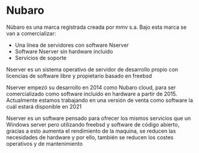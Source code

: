 # Nubaro 

Núbaro es una marca registrada creada por mmv s.a. 
Bajo esta marca se van a comercializar:
- Una línea de servidores con software Nserver
- Software Nserver sin hardware incluido
- Servicios de soporte

Nserver es un sistema operativo de servidor de desarrollo propio con licencias de software libre y propietario basado en freebsd 

Nserver empezó su desarrollo en 2014 como Nubaro cloud, para ser comercializado como software incluido en hardware a partir de 2015. Actualmente estamos trabajando en una versión de venta como software la cuál estará disponible en 2021

Nserver es un software pensado para ofrecer los mismos servicios que un Windows server pero utilizando freebsd y software de código abierto, gracias a esto aumenta el rendimiento de la maquina, se reducen las necesidades de hardware y por ello, también se reducen los costes operativos y de mantenimiento
